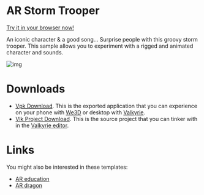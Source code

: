 # AR Storm Trooper
[Try it in your browser now!](/vlk/samples/ar-storm-trooper/Storm-Trooper-Sample-V2.vpk)

An iconic character & a good song... Surprise people with this groovy storm trooper. This sample allows you to experiment with a rigged and animated character and sounds.

![img](https://cdn2.talansoft.com/ftp/img/www/Marketing-and-Creative-Agencies.jpg)

# Downloads

- [Vpk Download](https://cdn2.talansoft.com/ftp/samples/Storm-Trooper-Sample-V2.vpk). This is the exported application that you can experience on your phone with [We3D](/vlk/downloads#we3d) or desktop with [Valkyrie](/vlk/downloads#vlk).
- [Vlk Project Download](https://cdn2.talansoft.com/ftp/samples/Storm-Trooper-Sample-V2.zip). This is the source project that you can tinker with in the [Valkyrie editor](/vlk/downloads#vlk).

# Links

You might also be interested in these templates:

- [AR education](./VlkSamples/ar-education)
- [AR dragon](./VlkSamples/ar-dragon)

